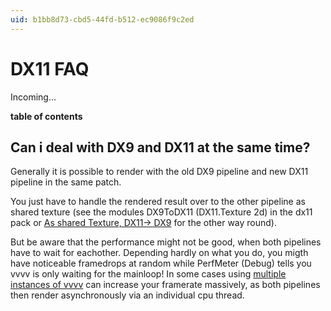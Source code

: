```yaml
---
uid: b1bb8d73-cbd5-44fd-b512-ec9086f9c2ed
---
```


# DX11 FAQ
Incoming...  

**table of contents**  


## Can i deal with DX9 and DX11 at the same time?
Generally it is possible to render with the old DX9 pipeline and new DX11 pipeline in the same patch.   

You just have to handle the rendered result over to the other pipeline as shared texture (see the modules <span class="node">DX9ToDX11 (DX11.Texture 2d)</span> in the dx11 pack or <a href="https://discourse.vvvv.org/t/As shared Texture, DX11-> DX9" class="extURL forum" target="_blank">As shared Texture, DX11-> DX9</a> for the other way round).   

But be aware that the performance might not be good, when both pipelines have to wait for eachother. Depending hardly on what you do, you migth have noticeable framedrops at random while <span class="node">PerfMeter (Debug)</span> tells you vvvv is only waiting for the mainloop! In some cases using [multiple instances of vvvv](xref:2eb3d2a2-d4c1-4bc0-bcd8-16e48d756b16#allowmultiple) can increase your framerate massively, as both pipelines then render asynchronously via an individual cpu thread.
